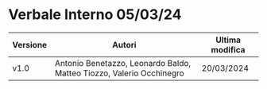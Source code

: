 # Verbale Interno 05/03/24

|Versione|                               Autori                               |Ultima modifica|
|--------|--------------------------------------------------------------------|---------------|
|  v1.0  |Antonio Benetazzo, Leonardo Baldo, Matteo Tiozzo, Valerio Occhinegro|   20/03/2024  |